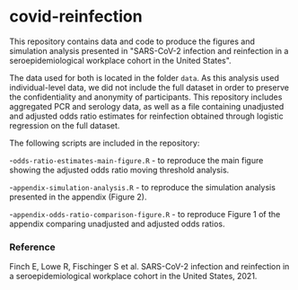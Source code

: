 # covid-reinfection

This repository contains data and code to produce the figures and simulation analysis presented in "SARS-CoV-2 infection and reinfection in a seroepidemiological workplace cohort in the United States".

The data used for both is located in the folder `data`. As this analysis used individual-level data, we did not include the full dataset in order to preserve the confidentiality and anonymity of participants. This repository includes aggregated PCR and serology data, as well as a file containing unadjusted and adjusted odds ratio estimates for reinfection obtained through logistic regression on the full dataset.

The following scripts are included in the repository:

-`odds-ratio-estimates-main-figure.R` - to reproduce the main figure showing the adjusted odds ratio moving threshold analysis.

-`appendix-simulation-analysis.R` - to reproduce the simulation analysis presented in the appendix (Figure 2).

-`appendix-odds-ratio-comparison-figure.R` - to reproduce Figure 1 of the appendix comparing unadjusted and adjusted odds ratios.


### Reference

Finch E, Lowe R, Fischinger S et al. SARS-CoV-2 infection and reinfection in a seroepidemiological workplace cohort in the United States, 2021.
